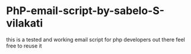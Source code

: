 # PhP-email-script-by-sabelo-S-vilakati
this is a tested and working email script for php developers out there feel free to reuse it
